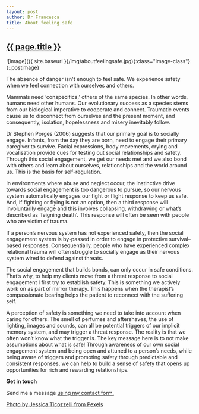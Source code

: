 ```yaml
---
layout: post
author: Dr Francesca
title: About feeling safe
---
```

 
 <h2 class="postheader"><a href="{{ site.baseurl }}{{ page.url }}">{{ page.title }}</a></h2>


![image]({{ site.baseurl }}/img/aboutfeelingsafe.jpg){:class="image-class"}{:.postimage}


The absence of danger isn't enough to feel safe. We experience safety when we feel connection with ourselves and others.

Mammals need ‘conspecifics,’ others of the same species. In other words,  humans need other humans. Our evolutionary success as a species stems from our biological imperative to cooperate and connect. Traumatic events cause us to disconnect from ourselves and the present moment, and consequently, isolation, hopelessness and misery inevitably follow.

Dr Stephen Porges (2006) suggests that our primary goal is to socially engage. Infants, from the day they are born, need to engage their primary caregiver to survive. Facial expressions, body movements, crying and vocalisation provide cues for testing out social relationships and safety. Through this social engagement, we get our needs met and we also bond with others and learn about ourselves, relationships and the world around us.  This is the basis for self-regulation.

In environments where abuse and neglect occur, the instinctive drive towards social engagement is too dangerous to pursue, so our nervous system automatically engages our fight or flight response to keep us safe. And, if fighting or flying is not an option, then a third response will involuntarily engage and this involves collapsing, withdrawing or what’s described as ‘feigning death’. This response will often be seen with people who are victim of trauma.

If a person’s nervous system has not experienced safety, then the social engagement system is by-passed in order to engage in protective survival–based responses.  Consequentially, people who have experienced complex relational trauma will often struggle to socially engage as their nervous system wired to defend against threats. 

The social engagement that builds bonds, can only occur in safe conditions. That’s why, to help my clients move from a threat response to social engagement I first try to establish safety. This is something we actively work on as part of mirror therapy. This happens when the therapist’s compassionate bearing helps the patient to reconnect with the suffering self.

A perception of safety is something we need to take into account when caring for others. The smell of perfumes and aftershaves, the use of lighting, images and sounds, can all be potential triggers of our implicit memory system, and may trigger a threat response. The reality is that we often won’t know what the trigger is. The key message here is to not make assumptions about what is safe! Through awareness of our own social engagement system and being open and attuned to a person’s needs, while being aware of triggers and promoting safety through predictable and consistent responses, we can help to build a sense of safety that opens up opportunities for rich and rewarding relationships.  


<strong>Get in touch</strong>

Send me a message <a href="https://drfrancesca.co.uk/contact">using my contact form.</a>


<a href="https://www.pexels.com/photo/young-asian-female-looking-at-reflection-4333559/">Photo by Jessica Ticozzelli from Pexels</a>




